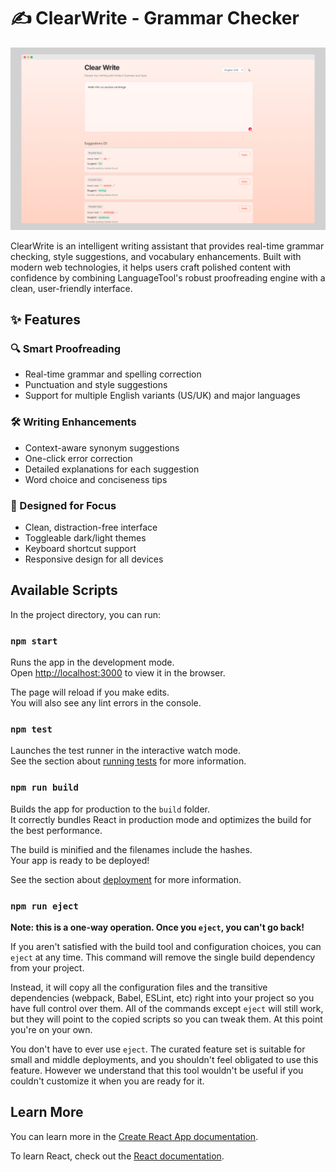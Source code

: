 # ✍️ ClearWrite - Grammar Checker

![Demo Screenshot](/assets/screenshot.png)

ClearWrite is an intelligent writing assistant that provides real-time grammar checking, style suggestions, and vocabulary enhancements. Built with modern web technologies, it helps users craft polished content with confidence by combining LanguageTool's robust proofreading engine with a clean, user-friendly interface.

## ✨ Features

### 🔍 Smart Proofreading
- Real-time grammar and spelling correction
- Punctuation and style suggestions
- Support for multiple English variants (US/UK) and major languages

### 🛠 Writing Enhancements
- Context-aware synonym suggestions
- One-click error correction
- Detailed explanations for each suggestion
- Word choice and conciseness tips

### 🎨 Designed for Focus
- Clean, distraction-free interface
- Toggleable dark/light themes
- Keyboard shortcut support
- Responsive design for all devices

## Available Scripts

In the project directory, you can run:

### `npm start`

Runs the app in the development mode.\
Open [http://localhost:3000](http://localhost:3000) to view it in the browser.

The page will reload if you make edits.\
You will also see any lint errors in the console.

### `npm test`

Launches the test runner in the interactive watch mode.\
See the section about [running tests](https://facebook.github.io/create-react-app/docs/running-tests) for more information.

### `npm run build`

Builds the app for production to the `build` folder.\
It correctly bundles React in production mode and optimizes the build for the best performance.

The build is minified and the filenames include the hashes.\
Your app is ready to be deployed!

See the section about [deployment](https://facebook.github.io/create-react-app/docs/deployment) for more information.

### `npm run eject`

**Note: this is a one-way operation. Once you `eject`, you can't go back!**

If you aren't satisfied with the build tool and configuration choices, you can `eject` at any time. This command will remove the single build dependency from your project.

Instead, it will copy all the configuration files and the transitive dependencies (webpack, Babel, ESLint, etc) right into your project so you have full control over them. All of the commands except `eject` will still work, but they will point to the copied scripts so you can tweak them. At this point you're on your own.

You don't have to ever use `eject`. The curated feature set is suitable for small and middle deployments, and you shouldn't feel obligated to use this feature. However we understand that this tool wouldn't be useful if you couldn't customize it when you are ready for it.

## Learn More

You can learn more in the [Create React App documentation](https://facebook.github.io/create-react-app/docs/getting-started).

To learn React, check out the [React documentation](https://reactjs.org/).
